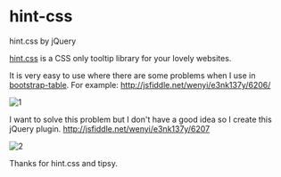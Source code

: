 # hint-css
hint.css by jQuery

[hint.css](https://github.com/chinchang/hint.css) is a CSS only tooltip library for your lovely websites.  

It is very easy to use where there are some problems when I use in [bootstrap-table](https://github.com/wenzhixin/bootstrap-table).
For example: http://jsfiddle.net/wenyi/e3nk137y/6206/

![1](https://cloud.githubusercontent.com/assets/2117018/14975830/53603806-1138-11e6-869a-a9c3233367d0.png)

I want to solve this problem but I don't have a good idea so I create this jQuery plugin.
http://jsfiddle.net/wenyi/e3nk137y/6207

![2](https://cloud.githubusercontent.com/assets/2117018/14975833/54a6bc6c-1138-11e6-9826-cb81bdfc11a2.png)


Thanks for hint.css and tipsy.
